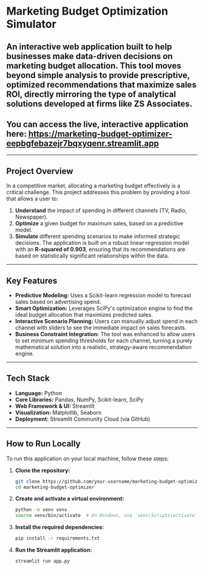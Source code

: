 # Marketing Budget Optimization Simulator
An interactive web application built to help businesses make data-driven decisions on marketing budget allocation. This tool moves beyond simple analysis to provide prescriptive, optimized recommendations that maximize sales ROI, directly mirroring the type of analytical solutions developed at firms like ZS Associates.
---
**You can access the live, interactive application here:**
**https://marketing-budget-optimizer-eepbgfebazejr7bqxyqenr.streamlit.app**
---
---
## Project Overview
In a competitive market, allocating a marketing budget effectively is a critical challenge. This project addresses this problem by providing a tool that allows a user to:
1.  **Understand** the impact of spending in different channels (TV, Radio, Newspaper).
2.  **Optimize** a given budget for maximum sales, based on a predictive model.
3.  **Simulate** different spending scenarios to make informed strategic decisions.
The application is built on a robust linear regression model with an **R-squared of 0.903**, ensuring that its recommendations are based on statistically significant relationships within the data.
---
## Key Features
*   **Predictive Modeling:** Uses a Scikit-learn regression model to forecast sales based on advertising spend.
*   **Smart Optimization:** Leverages SciPy's optimization engine to find the ideal budget allocation that maximizes predicted sales.
*   **Interactive Scenario Planning:** Users can manually adjust spend in each channel with sliders to see the immediate impact on sales forecasts.
*   **Business Constraint Integration:** The tool was enhanced to allow users to set minimum spending thresholds for each channel, turning a purely mathematical solution into a realistic, strategy-aware recommendation engine.
  
---
## Tech Stack
*   **Language:** Python
*   **Core Libraries:** Pandas, NumPy, Scikit-learn, SciPy
*   **Web Framework & UI:** Streamlit
*   **Visualization:** Matplotlib, Seaborn
*   **Deployment:** Streamlit Community Cloud (via GitHub)
---
## How to Run Locally

To run this application on your local machine, follow these steps:
1.  **Clone the repository:**
    ```bash
    git clone https://github.com/your-username/marketing-budget-optimizer.git
    cd marketing-budget-optimizer
    ```
2.  **Create and activate a virtual environment:**
    ```bash
    python -m venv venv
    source venv/bin/activate  # On Windows, use `venv\Scripts\activate`
    ```
3.  **Install the required dependencies:**
    ```bash
    pip install -r requirements.txt
    ```

4.  **Run the Streamlit application:**
    ```bash
    streamlit run app.py
    ```

